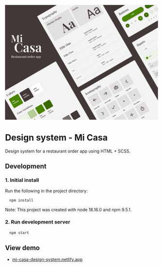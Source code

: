<img src="images/screenshots/mi-casa-design-system.png" alt="" style="margin: 0 auto; max-width: 100%;" />

# Design system - Mi Casa

Design system for a restaurant order app using HTML + SCSS.


## Development

### 1. Initial install

Run the following in the project directory:

```bash
  npm install
```

Note: This project was created with node 18.16.0 and npm 9.5.1.


### 2. Run development server

```bash
  npm start
```

## View demo

- [mi-casa-design-system.netlify.app](https://mi-casa-design-system.netlify.app/)
